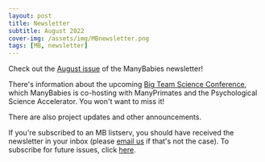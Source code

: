 ```yaml
---
layout: post
title: Newsletter
subtitle: August 2022
cover-img: /assets/img/MBnewsletter.png
tags: [MB, newsletter]
---
```


Check out the [August issue](https://mailchi.mp/f7af5b588e1b/mb-newsletter-august2022) of the ManyBabies newsletter! 

There's information about the upcoming [Big Team Science Conference](https://bigteamscienceconference.github.io), which ManyBabies is co-hosting with ManyPrimates and the Psychological Science Accelerator. You won't want to miss it!

There are also project updates and other announcements.  

If you're subscribed to an MB listserv, you should have received the newsletter in your inbox (please [email us](mailto:manybabiesconsortium@gmail.com) if that's not the case). To subscribe for future issues, click [here](https://t.co/7zxifYO7qN?amp=1).